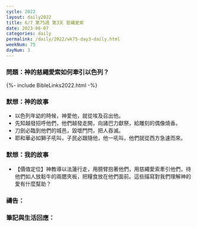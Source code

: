 ```yaml
---
cycle: 2022
layout: daily2022
title: 6/7 第75週 第3天 慈繩愛索
date: 2023-06-07
categories: daily
permalink: /daily/2022/wk75-day3-daily.html
weekNum: 75
dayNum: 3
---
```


### 問題：神的慈繩愛索如何牽引以色列？

{%- include BibleLinks2022.html -%}

### 默想：神的故事
+ 以色列年幼的時候，神愛他，就從埃及召出他。
+ 先知越發招呼他們，他們越發走開，向諸巴力獻祭，給雕刻的偶像燒香。
+ 刀劍必臨到他們的城邑，毀壞門閂，把人吞滅。
+ 耶和華必如獅子吼叫，子民必跟隨他，他一吼叫，他們就從西方急速而來。

### 默想：我的故事
+ 【價值定位】神教導以法蓮行走，用膀臂抱著他們，用慈繩愛索牽引他們，待他們如人放鬆牛的兩腮夾板，把糧食放在他們面前。這些描寫對我們理解神的愛有什麼幫助？

### 禱告：

### 筆記與生活回應：
